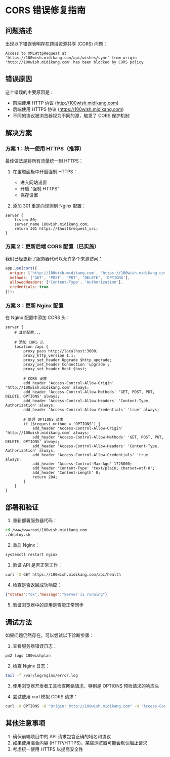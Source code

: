 # CORS 错误修复指南

## 问题描述

出现以下错误表明存在跨域资源共享 (CORS) 问题：

```
Access to XMLHttpRequest at 'https://100wish.midikang.com/api/wishes/sync' from origin 'http://100wish.midikang.com' has been blocked by CORS policy
```

## 错误原因

这个错误的主要原因是：
- 前端使用 HTTP 协议 (http://100wish.midikang.com)
- 后端使用 HTTPS 协议 (https://100wish.midikang.com)
- 不同的协议被浏览器视为不同的源，触发了 CORS 保护机制

## 解决方案

### 方案 1：统一使用 HTTPS（推荐）

最佳做法是将所有流量统一到 HTTPS：

1. 在宝塔面板中开启强制 HTTPS：
   - 进入网站设置
   - 开启 "强制 HTTPS"
   - 保存设置

2. 添加 301 重定向规则到 Nginx 配置：
```nginx
server {
    listen 80;
    server_name 100wish.midikang.com;
    return 301 https://$host$request_uri;
}
```

### 方案 2：更新后端 CORS 配置（已实施）

我们已经更新了服务器代码以允许多个来源访问：

```javascript
app.use(cors({
  origin: ['http://100wish.midikang.com', 'https://100wish.midikang.com', 'http://localhost:3000', 'http://localhost:5173'],
  methods: ['GET', 'POST', 'PUT', 'DELETE', 'OPTIONS'],
  allowedHeaders: ['Content-Type', 'Authorization'],
  credentials: true
}));
```

### 方案 3：更新 Nginx 配置

在 Nginx 配置中添加 CORS 头：

```nginx
server {
    # 其他配置...
    
    # 添加 CORS 头
    location /api {
        proxy_pass http://localhost:3000;
        proxy_http_version 1.1;
        proxy_set_header Upgrade $http_upgrade;
        proxy_set_header Connection 'upgrade';
        proxy_set_header Host $host;
        
        # CORS 设置
        add_header 'Access-Control-Allow-Origin' 'http://100wish.midikang.com' always;
        add_header 'Access-Control-Allow-Methods' 'GET, POST, PUT, DELETE, OPTIONS' always;
        add_header 'Access-Control-Allow-Headers' 'Content-Type, Authorization' always;
        add_header 'Access-Control-Allow-Credentials' 'true' always;
        
        # 处理 OPTIONS 请求
        if ($request_method = 'OPTIONS') {
            add_header 'Access-Control-Allow-Origin' 'http://100wish.midikang.com' always;
            add_header 'Access-Control-Allow-Methods' 'GET, POST, PUT, DELETE, OPTIONS' always;
            add_header 'Access-Control-Allow-Headers' 'Content-Type, Authorization' always;
            add_header 'Access-Control-Allow-Credentials' 'true' always;
            add_header 'Access-Control-Max-Age' 1728000;
            add_header 'Content-Type' 'text/plain; charset=utf-8';
            add_header 'Content-Length' 0;
            return 204;
        }
    }
}
```

## 部署和验证

1. 重新部署服务器代码：
```bash
cd /www/wwwroot/100wish.midikang.com
./deploy.sh
```

2. 重启 Nginx：
```bash
systemctl restart nginx
```

3. 验证 API 是否正常工作：
```bash
curl -X GET https://100wish.midikang.com/api/health
```

4. 检查是否返回成功响应：
```json
{"status":"ok","message":"Server is running"}
```

5. 验证浏览器中的应用是否能正常同步

## 调试方法

如果问题仍然存在，可以尝试以下诊断步骤：

1. 查看服务器错误日志：
```bash
pm2 logs 100wishplan
```

2. 检查 Nginx 日志：
```bash
tail -f /var/log/nginx/error.log
```

3. 使用浏览器开发者工具检查网络请求，特别是 OPTIONS 预检请求的响应头

4. 尝试使用 curl 模拟 CORS 请求：
```bash
curl -X OPTIONS -H "Origin: http://100wish.midikang.com" -H "Access-Control-Request-Method: POST" https://100wish.midikang.com/api/wishes/sync -v
```

## 其他注意事项

1. 确保前端项目中的 API 请求包含正确的域名和协议
2. 如果使用混合内容 (HTTP/HTTPS)，某些浏览器可能会默认阻止请求
3. 考虑统一使用 HTTPS 以提高安全性
